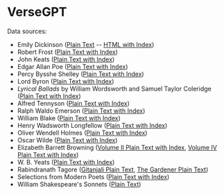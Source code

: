 # VerseGPT

Data sources:
* Emily Dickinson ([Plain Text](https://www.gutenberg.org/cache/epub/12242/pg12242.txt) -- [HTML with Index](https://www.gutenberg.org/cache/epub/12242/pg12242-images.html))
* Robert Frost ([Plain Text with Index](https://www.gutenberg.org/cache/epub/59824/pg59824-images.html))
* John Keats ([Plain Text with Index](https://www.gutenberg.org/cache/epub/23684/pg23684.txt))
* Edgar Allan Poe ([Plain Text with Index](https://www.gutenberg.org/files/50852/50852-0.txt))
* Percy Bysshe Shelley ([Plain Text with Index](https://www.gutenberg.org/cache/epub/4800/pg4800.txt))
* Lord Byron ([Plain Text with Index](https://www.gutenberg.org/cache/epub/8861/pg8861.txt))
* *Lyrical Ballads* by William Wordsworth and Samuel Taylor Coleridge ([Plain Text with Index](https://www.gutenberg.org/files/9622/9622-0.txt))
* Alfred Tennyson ([Plain Text with Index](https://www.gutenberg.org/files/56913/56913-0.txt))
* Ralph Waldo Emerson ([Plain Text with Index](https://www.gutenberg.org/cache/epub/12843/pg12843.txt))
* William Blake ([Plain Text with Index](https://www.gutenberg.org/cache/epub/574/pg574.txt))
* Henry Wadsworth Longfellow ([Plain Text with Index](https://www.gutenberg.org/cache/epub/25153/pg25153.txt))
* Oliver Wendell Holmes ([Plain Text with Index](https://www.gutenberg.org/cache/epub/7400/pg7400.txt))
* Oscar Wilde ([Plain Text with Index](https://www.gutenberg.org/files/1057/1057-0.txt))
* Elizabeth Barrett Browning ([Volume II Plain Text with Index](https://www.gutenberg.org/cache/epub/33363/pg33363.txt), [Volume IV Plain Text with Index](https://www.gutenberg.org/cache/epub/31015/pg31015.txt))
* W. B. Yeats ([Plain Text with Index](https://www.gutenberg.org/cache/epub/38877/pg38877.txt))
* Rabindranath Tagore ([Gitanjali Plain Text](https://www.gutenberg.org/cache/epub/7164/pg7164.txt), [The Gardener Plain Text](https://www.gutenberg.org/ebooks/6686))
* Selections from Modern Poets ([Plain Text with Index](https://www.gutenberg.org/ebooks/53206))
* William Shakespeare's Sonnets ([Plain Text](https://www.gutenberg.org/cache/epub/1041/pg1041.txt))